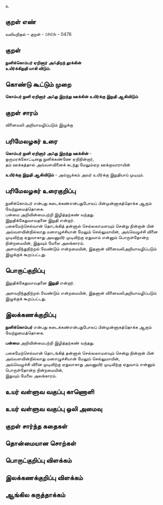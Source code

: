 உ

## குறள் எண் 

வலியறிதல்  – குறள் - ௦௪௭௬ - 0476  

## குறள் 

**நுனிக்கொம்பர் ஏறினார் அஃதிறந் தூக்கின்  
உயிர்க்கிறுதி யாகி விடும்.**

## கொண்டு கூட்டும் முறை

**கொம்பர் நுனி ஏறினார் அஃது இறந்து ஊக்கின் உயிர்க்கு இறுதி ஆகிவிடும்**  

## குறள் சாரம் 

வினைவலி அறியாவழிப்படும் இழுக்கு  

## பரிமேலழகர் உரை

**கொம்பர் நுனி ஏறினார் அஃது இறந்து ஊக்கின்** -  
ஒருமரக்கோட்டினது நுனிக்கண்ணே ஏறிநின்றார்,  
தம் ஊக்கத்தால் அவ்வளவினைக் கடந்து மேலும்ஏற ஊக்குவாராயின்  

**உயிர்க்கு இறுதி ஆகிவிடும்** - அவ்வூக்கம் அவர் உயிர்க்கு இறுதியாய் முடியும்.  

## பரிமேலழகர் உரைகுறிப்பு   

நுனிக்கொம்பர் என்பது கடைக்கண்என்பதுபோலப் பின்முன்னாகத்தொக்க ஆறாம் வேற்றுமைத்தொகை.  
பன்மை அறிவின்மைபற்றி இழித்தற்கண் வந்தது.  
இறுதிக்கேதுவாவதனை இறுதி என்றார்.   
பகைமேற்செல்வான் தொடங்கித் தன்னால் செல்லலாமளவும் சென்று நின்றான் பின் அவ்வளவின்நில்லாது மனஎழுச்சியான் மேலும் செல்லுமாயின், அவ்வெழுச்சி வினை முடிவிற்கு ஏதுவாகாது அவனுயிர் முடிவிற்கு ஏதுவாம் என்னும் பொருள்தோன்ற நின்றமையின், இதுவும் மேலை அலங்காரம்.  
அளவறிந்துநிற்றல் வேண்டும் என்றமையின், இதனான் வினைவலிஅறியாவழிப்படும் இழுக்குக் கூறப்பட்டது.    

## பொருட்குறிப்பு 
 
இறுதிக்கேதுவாவதனை **இறுதி** என்றார்.  

அளவறிந்துநிற்றல் வேண்டும் என்றமையின், இதனான் வினைவலிஅறியாவழிப்படும் இழுக்குக் கூறப்பட்டது.  

## இலக்கணக்குறிப்பு  

**நுனிக்கொம்பர்** என்பது கடைக்கண்என்பதுபோலப் பின்முன்னாகத்தொக்க ஆறாம் வேற்றுமைத்தொகை.  

**பன்மை** அறிவின்மைபற்றி இழித்தற்கண் வந்தது.    

பகைமேற்செல்வான் தொடங்கித் தன்னால் செல்லலாமளவும் சென்று நின்றான் பின் அவ்வளவின்நில்லாது மனஎழுச்சியான் மேலும் செல்லுமாயின்,  
அவ்வெழுச்சி வினை முடிவிற்கு ஏதுவாகாது அவனுயிர் முடிவிற்கு ஏதுவாம் என்னும் பொருள்தோன்ற நின்றமையின்,    
இதுவும் மேலை அலங்காரம். 

## உயர் வள்ளுவ வகுப்பு காணொளி


## உயர் வள்ளுவ வகுப்பு ஒலி அமைவு 

 
## குறள் சார்ந்த கதைகள் 


## தொன்மையான சொற்கள்


## பொருட்குறிப்பு விளக்கம்


## இலக்கணக்குறிப்பு விளக்கம்


## ஆங்கில கருத்தாக்கம் 


